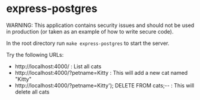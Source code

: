 # express-postgres

WARNING: This application contains security issues and should not be used in production (or taken as an example of how to write secure code).

In the root directory run `make express-postgres` to start the server.

Try the following URLs:

* http://localhost:4000/ : List all cats
* http://localhost:4000/?petname=Kitty : This will add a new cat named "Kitty"
* http://localhost:4000/?petname=Kitty'); DELETE FROM cats;-- : This will delete all cats